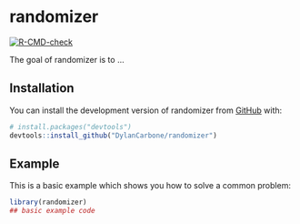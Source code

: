 
# randomizer

<!-- badges: start -->
[![R-CMD-check](https://github.com/DylanCarbone/randomizer/actions/workflows/R-CMD-check.yaml/badge.svg)](https://github.com/DylanCarbone/randomizer/actions/workflows/R-CMD-check.yaml)
<!-- badges: end -->

The goal of randomizer is to ...

## Installation

You can install the development version of randomizer from [GitHub](https://github.com/) with:

``` r
# install.packages("devtools")
devtools::install_github("DylanCarbone/randomizer")
```

## Example

This is a basic example which shows you how to solve a common problem:

``` r
library(randomizer)
## basic example code
```

